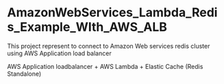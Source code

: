 # AmazonWebServices_Lambda_Redis_Example_WIth_AWS_ALB

This project represent to connect to Amazon Web services redis cluster using AWS Application load balancer

AWS Application loadbalancer + AWS Lambda + Elastic Cache (Redis Standalone)
